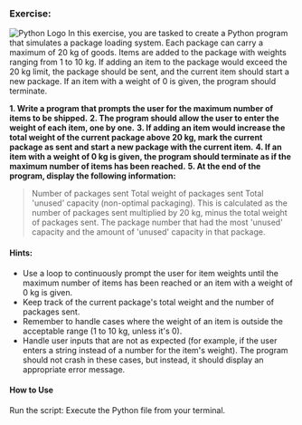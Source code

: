 ### Exercise:
![Python Logo](https://www.python.org/static/community_logos/python-logo-only.png)
In this exercise, you are tasked to create a Python program that simulates a package loading system. Each package can carry a maximum of 20 kg of goods. Items are added to the package with weights ranging from 1 to 10 kg. If adding an item to the package would exceed the 20 kg limit, the package should be sent, and the current item should start a new package. If an item with a weight of 0 is given, the program should terminate.

**1. Write a program that prompts the user for the maximum number of items to be shipped.**
**2. The program should allow the user to enter the weight of each item, one by one.**
**3. If adding an item would increase the total weight of the current package above 20 kg, mark the current package as sent and start a new package with the current item.**
**4. If an item with a weight of 0 kg is given, the program should terminate as if the maximum number of items has been reached.**
**5. At the end of the program, display the following information:**

  > Number of packages sent
  > Total weight of packages sent
  > Total 'unused' capacity (non-optimal packaging). This is calculated as the number of packages sent multiplied by 20 kg, minus the total weight of packages sent.
  > The package number that had the most 'unused' capacity and the amount of 'unused' capacity in that package.

#### Hints:

- Use a loop to continuously prompt the user for item weights until the maximum number of items has been reached or an item with a weight of 0 kg is given.
- Keep track of the current package's total weight and the number of packages sent.
- Remember to handle cases where the weight of an item is outside the acceptable range (1 to 10 kg, unless it's 0).
- Handle user inputs that are not as expected (for example, if the user enters a string instead of a number for the item's weight). The program should not crash in these cases, but instead, it should display an appropriate error message.

#### How to Use
Run the script: Execute the Python file from your terminal.
